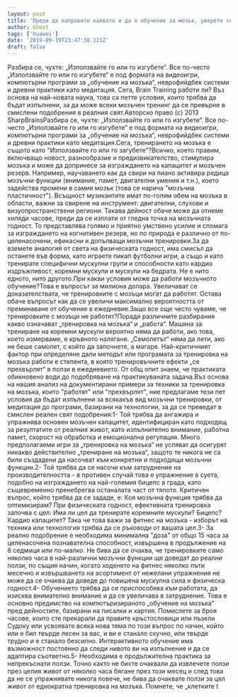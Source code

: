```yaml
---
layout: post
title: 'Преди да направите каквото и да е обучение за мозък, уверете се, че отговаря на тези 5 условия, за да работи тренировката на мозъка'
author: Ghost
tags: ['huawei']
date: '2019-09-19T23:47:38.121Z'
draft: false
---
```


Разбира се, чухте: „Използвайте го или го изгубете“. Все по-често „Използвайте го или го изгубете“ е под формата на видеоигри, компютърни програми за „обучение на мозъка“, неврофийдбек системи и древни практики като медитация. Сега, Brain Training работи ли? Въз основа на най-новата наука, това са петте условия, които трябва да бъдат изпълнени, за да може всеки мозъчен тренинг да се превърне в смислени подобрения в реалния свят.Авторско право (c) 2013 SharpBrainsРазбира се, чухте: „Използвайте го или го изгубете“. Все по-често „Използвайте го или го изгубете“ е под формата на видеоигри, компютърни програми за „обучение на мозъка“, неврофийдбек системи и древни практики като медитация.Сега, тренирането на мозъка е същото като "Използвайте го или го загубете"?Всичко, което правим, включващо новост, разнообразие и предизвикателство, стимулира мозъка и може да допринесе за изграждането на капацитет и мозъчен резерв. Например, научаването как да свири на пиано активира редица мозъчни функции (внимание, памет, двигателни умения и т.н.), което задейства промени в самия мозък (това се нарича "мозъчна пластичност"). Всъщност музикантите имат по-голям обем на мозъка в области, важни за свирене на инструмент: двигателни, слухови и визуопространствени региони. Такава дейност обаче може да отнеме хиляди часове, преди да се изплати от гледна точка на мозъчната годност. То представлява голямо и приятно умствено усилие и спомага за изграждането на когнитивен резерв, но по природа е различно от по-целенасочени, ефикасни и допълващи мозъчни тренировки.За да вземете аналогия от света на физическата годност, има смисъл да останете във форма, като играете пикап футболни игри, а също и като тренирате специфични мускулни групи и способности като кардио издръжливост, коремни мускули и мускули на бедрата. Не е нито едното, нито другото.При какви условия може да работи мозъчното обучение?Това е въпросът за милиона долара. Увеличават се доказателствата, че тренировките с мозъци могат да работят. Остава обаче въпросът как да се увеличи максимално вероятността от преминаване от обучение в ежедневие.Защо все още често чуваме, че тренировките с мозъци не работят?Поради различните разбирания какво означават „тренировка на мозъка“ и „работа“. Машина за трениране на коремни мускули вероятно няма да работи, ако това, което измерваме, е кръвното налягане. „Самолетът“ няма да лети, ако не беше самолет, с който да започнете, а магаре. Най-критичният фактор при определяне дали методът или програмата за тренировка на мозъка работи е степента, в която тренировъчните ефекти „се прехвърлят“ в ползи в ежедневието. От общ опит знаем, че практиката обикновено води до подобряване на практикуваната задача.Въз основа на нашия анализ на документирани примери за техники за тренировка на мозъка, които "работят" или "прехвърлят", ние предлагаме тези пет условия да бъдат изпълнени за всякакъв вид мозъчни тренировки, от медитация до програми, базирани на технологии, за да се преведат в смислен реален свят подобрения:1- Той трябва да ангажира и упражнява основен мозъчен капацитет, идентифициран като подходящ за резултатите от реалния живот, като изпълнително внимание, работна памет, скорост на обработка и емоционална регулация. Много предполагаеми игри за „тренировка на мозъка“ не успяват да осигурят никакво действително „трениране на мозъка“, защото те никога не са били създадени да насочват към конкретни и подходящи мозъчни функции.2- Той трябва да се насочи към затруднение на производителността - в противен случай това е упражнение в суета, подобно на изграждането на най-големия бицепс в града, като същевременно пренебрегва останалата част от тялото. Критичен въпрос, който трябва да се зададе, е: Коя мозъчна функция трябва да оптимизирам? При физическата годност, ефективната тренировка започва с цел: Има ли цел да тренирате коремните мускули? Бицепс? Кардио капацитет? Така че това важи за фитнес на мозъка - изборът на техника или технология трябва да се ръководи от вашата цел.3- За реално подобрение е необходима минимална "доза" от общо 15 часа за целенасочена познавателна способност, извършена в продължение на 8 седмици или по-малко. Не бива да се очаква, че тренировките само няколко часа в най-различни мозъчни функции ще доведат до реални ползи, по същия начин, когато ходенето на фитнес няколко пъти месечно и извършването на асортимент от нежелани упражнения не може да се очаква да доведе до повишена мускулна сила и физическа годност.4- Обучението трябва да се приспособява към работата, да изисква внимателно внимание и да се увеличава в затруднение. Това е основно предимство на компютъризираното „обучение на мозъка“ пред дейностите, базирани на писалки и хартия. Помислете за броя часове, които сте прекарали да правите кръстословици или пъзели Судоку или усвоявате всяка нова тема по този въпрос по начин, който или е бил твърде лесен за вас, и ви е станало скучно, или твърде трудно и е станало безсилно. Интерактивното обучение има възможност постоянно да следи нивото ви на изпълнение и да се адаптира съответно.5- Необходима е продължителна практика за непрекъснати ползи. Точно както не бихте очаквали да извлечете ползи през целия живот от няколко часа бягане през този месец и след това да не се упражнявате никога повече, не бива да очаквате ползи за цял живот от еднократна тренировка на мозъка. Помнете, че „клетките t

